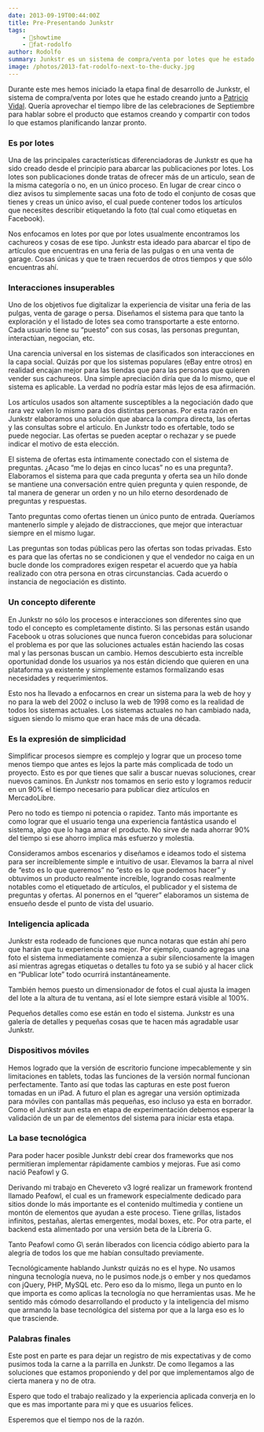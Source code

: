 ```yaml
---
date: 2013-09-19T00:44:00Z
title: Pre-Presentando Junkstr
tags:
    - 🤯showtime
    - 🤭fat-rodolfo
author: Rodolfo
summary: Junkstr es un sistema de compra/venta por lotes que he estado creando junto a Patricio Vidal.
image: /photos/2013-fat-rodolfo-next-to-the-ducky.jpg
---
```


Durante este mes hemos iniciado la etapa final de desarrollo de Junkstr, el sistema de compra/venta por lotes que he estado creando junto a [Patricio Vidal](https://twitter.com/trikio). Quería aprovechar el tiempo libre de las celebraciones de Septiembre para hablar sobre el producto que estamos creando y compartir con todos lo que estamos planificando lanzar pronto.

### Es por lotes

Una de las principales características diferenciadoras de Junkstr es que ha sido creado desde el principio para abarcar las publicaciones por lotes. Los lotes son publicaciones donde tratas de ofrecer más de un articulo, sean de la misma categoría o no, en un único proceso. En lugar de crear cinco o diez avisos tu simplemente sacas una foto de todo el conjunto de cosas que tienes y creas un único aviso, el cual puede contener todos los artículos que necesites describir etiquetando la foto (tal cual como etiquetas en Facebook).

Nos enfocamos en lotes por que por lotes usualmente encontramos los cachureos y cosas de ese tipo. Junkstr esta ideado para abarcar el tipo de artículos que encuentras en una feria de las pulgas o en una venta de garage. Cosas únicas y que te traen recuerdos de otros tiempos y que sólo encuentras ahí.

### Interacciones insuperables

Uno de los objetivos fue digitalizar la experiencia de visitar una feria de las pulgas, venta de garage o persa. Diseñamos el sistema para que tanto la exploración y el listado de lotes sea como transportarte a este entorno. Cada usuario tiene su “puesto” con sus cosas, las personas preguntan, interactúan, negocian, etc.

Una carencia universal en los sistemas de clasificados son interacciones en la capa social. Quizás por que los sistemas populares (eBay entre otros) en realidad encajan mejor para las tiendas que para las personas que quieren vender sus cachureos. Una simple apreciación diría que da lo mismo, que el sistema es aplicable. La verdad no podría estar más lejos de esa afirmación.

Los artículos usados son altamente susceptibles a la negociación dado que rara vez valen lo mismo para dos distintas personas. Por esta razón en Junkstr elaboramos una solución que abarca la compra directa, las ofertas y las consultas sobre el articulo. En Junkstr todo es ofertable, todo se puede negociar. Las ofertas se pueden aceptar o rechazar y se puede indicar el motivo de esta elección.

El sistema de ofertas esta íntimamente conectado con el sistema de preguntas. ¿Acaso “me lo dejas en cinco lucas” no es una pregunta?. Elaboramos el sistema para que cada pregunta y oferta sea un hilo donde se mantiene una conversación entre quien pregunta y quien responde, de tal manera de generar un orden y no un hilo eterno desordenado de preguntas y respuestas.

Tanto preguntas como ofertas tienen un único punto de entrada. Queríamos mantenerlo simple y alejado de distracciones, que mejor que interactuar siempre en el mismo lugar.

Las preguntas son todas públicas pero las ofertas son todas privadas. Esto es para que las ofertas no se condicionen y que el vendedor no caiga en un bucle donde los compradores exigen respetar el acuerdo que ya había realizado con otra persona en otras circunstancias. Cada acuerdo o instancia de negociación es distinto.

### Un concepto diferente

En Junkstr no sólo los procesos e interacciones son diferentes sino que todo el concepto es completamente distinto. Si las personas están usando Facebook u otras soluciones que nunca fueron concebidas para solucionar el problema es por que las soluciones actuales están haciendo las cosas mal y las personas buscan un cambio. Hemos descubierto esta increíble oportunidad donde los usuarios ya nos están diciendo que quieren en una plataforma ya existente y simplemente estamos formalizando esas necesidades y requerimientos.

Esto nos ha llevado a enfocarnos en crear un sistema para la web de hoy y no para la web del 2002 o incluso la web de 1998 como es la realidad de todos los sistemas actuales. Los sistemas actuales no han cambiado nada, siguen siendo lo mismo que eran hace más de una década.

### Es la expresión de simplicidad

Simplificar procesos siempre es complejo y lograr que un proceso tome menos tiempo que antes es lejos la parte más complicada de todo un proyecto. Esto es por que tienes que salir a buscar nuevas soluciones, crear nuevos caminos. En Junkstr nos tomamos en serio esto y logramos reducir en un 90% el tiempo necesario para publicar diez artículos en MercadoLibre.

Pero no todo es tiempo ni potencia o rapidez. Tanto más importante es como lograr que el usuario tenga una experiencia fantástica usando el sistema, algo que lo haga amar el producto. No sirve de nada ahorrar 90% del tiempo si ese ahorro implica más esfuerzo y molestia.

Consideramos ambos escenarios y diseñamos e ideamos todo el sistema para ser increíblemente simple e intuitivo de usar. Elevamos la barra al nivel de “esto es lo que queremos” no “esto es lo que podemos hacer” y obtuvimos un producto realmente increíble, logrando cosas realmente notables como el etiquetado de artículos, el publicador y el sistema de preguntas y ofertas. Al ponernos en el “querer” elaboramos un sistema de ensueño desde el punto de vista del usuario.

### Inteligencia aplicada

Junkstr esta rodeado de funciones que nunca notaras que están ahí pero que harán que tu experiencia sea mejor. Por ejemplo, cuando agregas una foto el sistema inmediatamente comienza a subir silenciosamente la imagen así mientras agregas etiquetas o detalles tu foto ya se subió y al hacer click en “Publicar lote” todo ocurrirá instantáneamente.

También hemos puesto un dimensionador de fotos el cual ajusta la imagen del lote a la altura de tu ventana, así el lote siempre estará visible al 100%.

Pequeños detalles como ese están en todo el sistema. Junkstr es una galería de detalles y pequeñas cosas que te hacen más agradable usar Junkstr.

### Dispositivos móviles

Hemos logrado que la versión de escritorio funcione impecablemente y sin limitaciones en tablets, todas las funciones de la versión normal funcionan perfectamente. Tanto así que todas las capturas en este post fueron tomadas en un iPad. A futuro el plan es agregar una versión optimizada para móviles con pantallas más pequeñas, eso incluso ya esta en borrador. Como el Junkstr aun esta en etapa de experimentación debemos esperar la validación de un par de elementos del sistema para iniciar esta etapa.

### La base tecnológica

Para poder hacer posible Junkstr debí crear dos frameworks que nos permitieran implementar rápidamente cambios y mejoras. Fue asi como nació Peafowl y G.

Derivando mi trabajo en Chevereto v3 logré realizar un framework frontend llamado Peafowl, el cual es un framework especialmente dedicado para sitios donde lo más importante es el contenido multimedia y contiene un montón de elementos que ayudan a este proceso. Tiene grillas, listados infinitos, pestañas, alertas emergentes, modal boxes, etc. Por otra parte, el backend esta alimentado por una versión beta de la Librería G\.

Tanto Peafowl como G\ serán liberados con licencia código abierto para la alegría de todos los que me habían consultado previamente.

Tecnológicamente hablando Junkstr quizás no es el hype. No usamos ninguna tecnología nueva, no le pusimos node.js o ember y nos quedamos con jQuery, PHP, MySQL etc. Pero eso da lo mismo, llega un punto en lo que importa es como aplicas la tecnología no que herramientas usas. Me he sentido más cómodo desarrollando el producto y la inteligencia del mismo que armando la base tecnológica del sistema por que a la larga eso es lo que trasciende.

### Palabras finales

Este post en parte es para dejar un registro de mis expectativas y de como pusimos toda la carne a la parrilla en Junkstr. De como llegamos a las soluciones que estamos proponiendo y del por que implementamos algo de cierta manera y no de otra.

Espero que todo el trabajo realizado y la experiencia aplicada converja en lo que es mas importante para mi y que es usuarios felices.

Esperemos que el tiempo nos de la razón.
